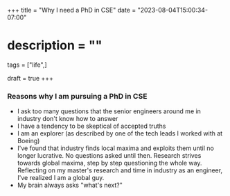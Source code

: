 +++
title = "Why I need a PhD in CSE"
date = "2023-08-04T15:00:34-07:00"
# description = ""

tags = ["life",]

draft = true
+++


### Reasons why I am pursuing a PhD in CSE

- I ask too many questions that the senior engineers around me in industry don't know how to answer
- I have a tendency to be skeptical of accepted truths
- I am an explorer (as described by one of the tech leads I worked with at Boeing)
- I've found that industry finds local maxima and exploits them until no longer lucrative. No questions asked until then. Research strives towards global maxima, step by step questioning the whole way. Reflecting on my master's research and time in industry as an engineer, I've realized I am a global guy.
- My brain always asks "what's next?"
